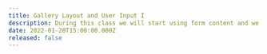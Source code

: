 ```yaml
---
title: Gallery Layout and User Input I
description: During this class we will start using form content and we will learn how to make gallery layouts with grid and flexbox
date: 2022-01-28T15:00:00.000Z
released: false
---
```

